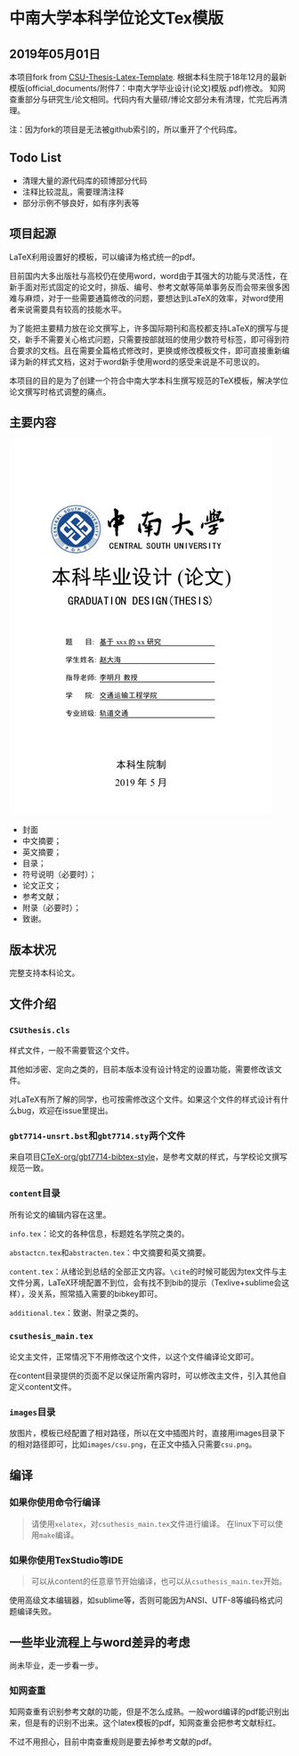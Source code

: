 # 中南大学本科学位论文Tex模版

## 2019年05月01日
本项目fork from [CSU-Thesis-Latex-Template](https://github.com/CSGrandeur/CSU-Thesis-LaTeX-Template). 根据本科生院于18年12月的最新模版(official_documents/附件7：中南大学毕业设计(论文)模版.pdf)修改。
知网查重部分与研究生/论文相同。代码内有大量硕/博论文部分未有清理，忙完后再清理。

注：因为fork的项目是无法被github索引的，所以重开了个代码库。

## Todo List
- 清理大量的源代码库的硕博部分代码
- 注释比较混乱，需要理清注释
- 部分示例不够良好，如有序列表等


## 项目起源

LaTeX利用设置好的模板，可以编译为格式统一的pdf。

目前国内大多出版社与高校仍在使用word，word由于其强大的功能与灵活性，在新手面对形式固定的论文时，排版、编号、参考文献等简单事务反而会带来很多困难与麻烦，对于一些需要通篇修改的问题，要想达到LaTeX的效率，对word使用者来说需要具有较高的技能水平。

为了能把主要精力放在论文撰写上，许多国际期刊和高校都支持LaTeX的撰写与提交，新手不需要关心格式问题，只需要按部就班的使用少数符号标签，即可得到符合要求的文档。且在需要全篇格式修改时，更换或修改模板文件，即可直接重新编译为新的样式文档，这对于word新手使用word的感受来说是不可思议的。

本项目的目的是为了创建一个符合中南大学本科生撰写规范的TeX模板，解决学位论文撰写时格式调整的痛点。

## 主要内容

![title](images/csu.png)

- 封面
- 中文摘要；
- 英文摘要；
- 目录；
- 符号说明（必要时）；
- 论文正文；
- 参考文献；
- 附录（必要时）；
- 致谢。

## 版本状况

完整支持本科论文。


## 文件介绍

### `CSUthesis.cls`

样式文件，一般不需要管这个文件。

其他如涉密、定向之类的，目前本版本没有设计特定的设置功能，需要修改该文件。

对LaTeX有所了解的同学，也可按需修改这个文件。如果这个文件的样式设计有什么bug，欢迎在issue里提出。

### `gbt7714-unsrt.bst`和`gbt7714.sty`两个文件

来自项目[CTeX-org/gbt7714-bibtex-style](https://github.com/CTeX-org/gbt7714-bibtex-style)，是参考文献的样式，与学校论文撰写规范一致。


### `content`目录

所有论文的编辑内容在这里。

`info.tex`：论文的各种信息，标题姓名学院之类的。

`abstactcn.tex`和`abstracten.tex`：中文摘要和英文摘要。

`content.tex`：从绪论到总结的全部正文内容。`\cite`的时候可能因为tex文件与主文件分离，LaTeX环境配置不到位，会有找不到bib的提示（Texlive+sublime会这样），没关系，照常插入需要的bibkey即可。


`additional.tex`：致谢、附录之类的。


### `csuthesis_main.tex`

论文主文件，正常情况下不用修改这个文件，以这个文件编译论文即可。

在content目录提供的页面不足以保证所需内容时，可以修改主文件，引入其他自定义content文件。

### `images`目录

放图片，模板已经配置了相对路径，所以在文中插图片时，直接用images目录下的相对路径即可，比如`images/csu.png`，在正文中插入只需要`csu.png`。

## 编译

### 如果你使用命令行编译
> 请使用`xelatex`，对`csuthesis_main.tex`文件进行编译。
> 在linux下可以使用`make`编译。

### 如果你使用TexStudio等IDE
> 可以从content的任意章节开始编译，也可以从`csuthesis_main.tex`开始。


使用高级文本编辑器，如sublime等，否则可能因为ANSI、UTF-8等编码格式问题编译失败。


## 一些毕业流程上与word差异的考虑

尚未毕业，走一步看一步。

### 知网查重
知网查重有识别参考文献的功能，但是不怎么成熟。一般word编译的pdf能识别出来，但是有的识别不出来。这个latex模板的pdf，知网查重会把参考文献标红。

不过不用担心，目前中南查重规则是要去掉参考文献的pdf。



